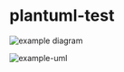 # plantuml-test

![example diagram](https://54a9ec8c9a43.ngrok.io/proxy?cache=no&src=https://raw.githubusercontent.com/i-kay/plantuml-test/main/src/example-uml.iuml)

![example-uml](https://53f8773188e2.ngrok.io/plantuml/svg/SoWkIImgAStDuNBCoKnEDLBGjLDmoa-oKd0iBSb8pIl9J4uioSpFKmXABInDBIxX0iefw88KGPHZKLTSa9zNdCg5OLvUFb1XaK8YTdEXgcs0PaFK9-9I3pNV8JKl1UXi0000)
